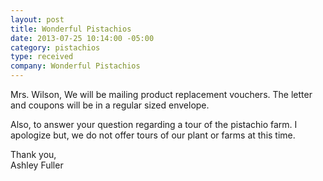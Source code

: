 ```yaml
---
layout: post
title: Wonderful Pistachios
date: 2013-07-25 10:14:00 -05:00
category: pistachios
type: received
company: Wonderful Pistachios
---
```


Mrs. Wilson,
We will be mailing product replacement vouchers. The letter and coupons will be in a regular sized envelope.
 
Also, to answer your question regarding a tour of the pistachio farm. I apologize but, we do not offer tours of our plant or farms at this time.
 
Thank you,<br/>
Ashley Fuller